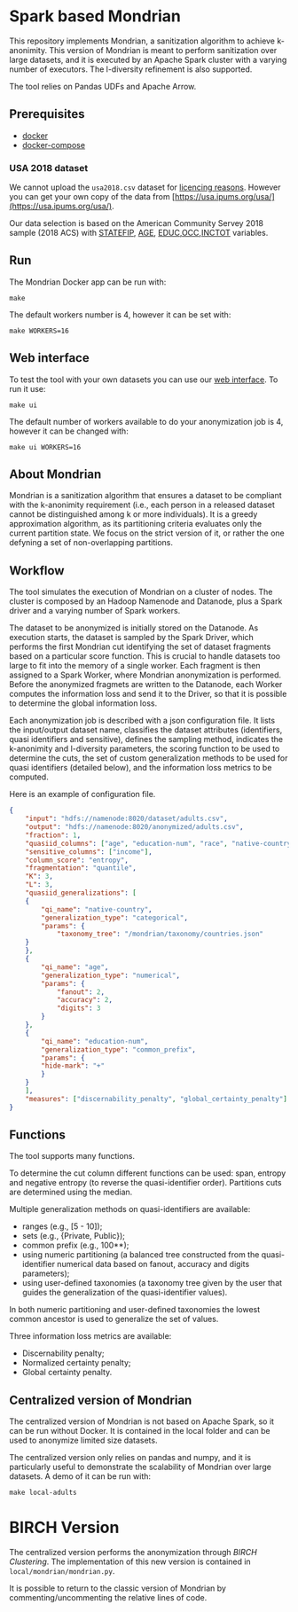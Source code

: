 # Spark based Mondrian

This repository implements Mondrian, a sanitization algorithm to achieve k-anonimity.
This version of Mondrian is meant to perform sanitization over large datasets, and it is executed by an Apache Spark cluster with a varying number of executors.
The l-diversity refinement is also supported.

The tool relies on Pandas UDFs and Apache Arrow.

## Prerequisites

* [docker](https://docs.docker.com/get-docker/)
* [docker-compose](https://docs.docker.com/compose/install/)

### USA 2018 dataset

We cannot upload the `usa2018.csv` dataset for [licencing reasons](https://ipums.org/about/terms).
However you can get your own copy of the data from [https://usa.ipums.org/usa/](https://usa.ipums.org/usa/).

Our data selection is based on the American Community Servey 2018 sample (2018 ACS) with [STATEFIP](https://usa.ipums.org/usa-action/variables/STATEFIP#description_section), [AGE](https://usa.ipums.org/usa-action/variables/AGE#description_section), [EDUC](https://usa.ipums.org/usa-action/variables/EDUC#description_section),[OCC](https://usa.ipums.org/usa-action/variables/OCC#description_section),[INCTOT](https://usa.ipums.org/usa-action/variables/INCTOT#description_section) variables.

## Run

The Mondrian Docker app can be run with:

```shell
make
```

The default workers number is 4, however it can be set with:

```shell
make WORKERS=16
```

## Web interface
To test the tool with your own datasets you can use our [web interface](./ui/README.md). To run it use:

```shell
make ui
```
The default number of workers available to do your anonymization job is 4, however it can be changed with:
```shell
make ui WORKERS=16
```

## About Mondrian

Mondrian is a sanitization algorithm that ensures a dataset to be compliant with the k-anonimity requirement (i.e., each person in a released dataset cannot be distinguished among k or more individuals).
It is a greedy approximation algorithm, as its partitioning criteria evaluates only the current partition state.
We focus on the strict version of it, or rather the one defyning a set of non-overlapping partitions.

## Workflow

The tool simulates the execution of Mondrian on a cluster of nodes.
The cluster is composed by an Hadoop Namenode and Datanode, plus a Spark driver and a varying number of Spark workers.

The dataset to be anonymized is initially stored on the Datanode.
As execution starts, the dataset is sampled by the Spark Driver, which performs the first Mondrian cut identifying the set of dataset fragments based on a particular score function.
This is crucial to handle datasets too large to fit into the memory of a single worker.
Each fragment is then assigned to a Spark Worker, where Mondrian anonymization is performed.
Before the anonymized fragmets are written to the Datanode, each Worker computes the information loss and send it to the Driver, so that it is possible to determine the global information loss.

Each anonymization job is described with a json configuration file.
It lists the input/output dataset name, classifies the dataset attributes (identifiers, quasi identifiers and sensitive), defines the sampling method, indicates the k-anonimity and l-diversity parameters, the scoring function to be used to determine the cuts, the set of custom generalization methods to be used for quasi identifiers (detailed below), and the information loss metrics to be computed.

Here is an example of configuration file.

```json
{
    "input": "hdfs://namenode:8020/dataset/adults.csv",
    "output": "hdfs://namenode:8020/anonymized/adults.csv",
    "fraction": 1,
    "quasiid_columns": ["age", "education-num", "race", "native-country"],
    "sensitive_columns": ["income"],
    "column_score": "entropy",
    "fragmentation": "quantile",
    "K": 3,
    "L": 3,
    "quasiid_generalizations": [
    {
        "qi_name": "native-country",
        "generalization_type": "categorical",
        "params": {
            "taxonomy_tree": "/mondrian/taxonomy/countries.json"
    }
    },
    {
        "qi_name": "age",
        "generalization_type": "numerical",
        "params": {
            "fanout": 2,
            "accuracy": 2,
            "digits": 3
        }
    },
    {
        "qi_name": "education-num",
        "generalization_type": "common_prefix",
        "params": {
        "hide-mark": "+"
        }
    }
    ],
    "measures": ["discernability_penalty", "global_certainty_penalty"]
}
```

## Functions

The tool supports many functions.

To determine the cut column different functions can be used: span, entropy and negative entropy (to reverse the quasi-identifier order). Partitions cuts are determined using the median.

Multiple generalization methods on quasi-identifiers are available:

* ranges (e.g., [5 - 10]);
* sets (e.g., {Private, Public});
* common prefix (e.g., 100**);
* using numeric partitioning (a balanced tree constructed from the quasi-identifier numerical data based on fanout, accuracy and digits parameters);
* using user-defined taxonomies (a taxonomy tree given by the user that guides the generalization of the quasi-identifier values).

In both numeric partitioning and user-defined taxonomies the lowest common ancestor is used to generalize the set of values.

Three information loss metrics are available:

* Discernability penalty;
* Normalized certainty penalty;
* Global certainty penalty.

## Centralized version of Mondrian

The centralized version of Mondrian is not based on Apache Spark, so it can be run without Docker.
It is contained in the local folder and can be used to anonymize limited size datasets.

The centralized version only relies on pandas and numpy, and it is particularly useful to demonstrate the scalability of Mondrian over large datasets.
A demo of it can be run with:

```shell
make local-adults
```

# BIRCH Version

The centralized version performs the anonymization through *BIRCH Clustering*. The implementation of this new version is contained in `local/mondrian/mondrian.py`.

It is possible to return to the classic version of Mondrian by commenting/uncommenting the relative lines of code.
